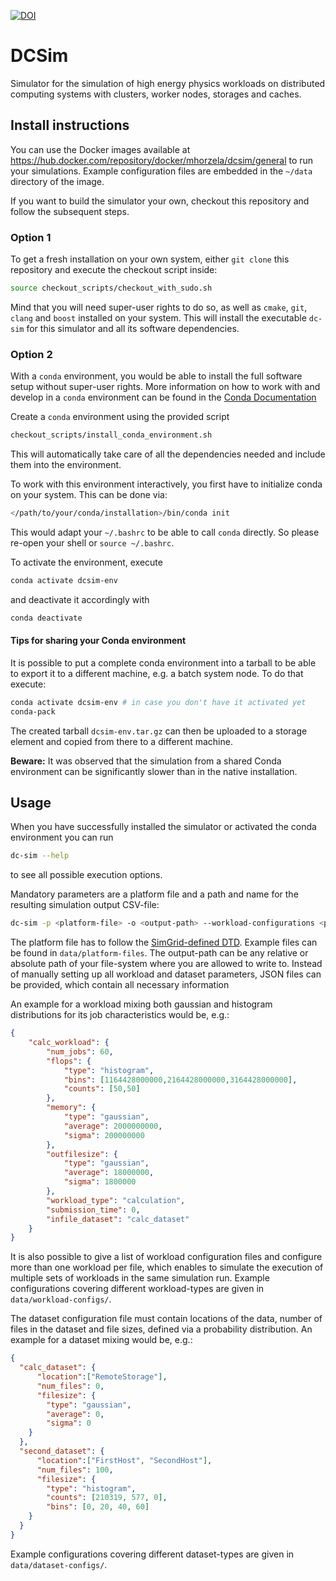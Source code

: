 [![DOI](https://zenodo.org/badge/397257162.svg)](https://zenodo.org/badge/latestdoi/397257162)

# DCSim

Simulator for the simulation of high energy physics workloads on distributed computing systems with clusters, worker nodes, storages and caches.


## Install instructions
You can use the Docker images available at https://hub.docker.com/repository/docker/mhorzela/dcsim/general to run your simulations.
Example configuration files are embedded in the `~/data` directory of the image.

If you want to build the simulator your own, checkout this repository and follow the subsequent steps.

### Option 1
To get a fresh installation on your own system, either `git clone` this repository and execute the checkout script inside:
```bash
source checkout_scripts/checkout_with_sudo.sh
```
Mind that you will need super-user rights to do so, as well as `cmake`, `git`, `clang` and `boost` installed on your system.
This will install the executable `dc-sim` for this simulator and all its software dependencies.

### Option 2
With a `conda` environment, you would be able to install the full software setup without super-user rights.
More information on how to work with and develop in a `conda` environment can be found in the [Conda Documentation](https://docs.anaconda.com/)

Create a `conda` environment using the provided script
```bash
checkout_scripts/install_conda_environment.sh
```
This will automatically take care of all the dependencies needed and include them into the environment.

To work with this environment interactively, you first have to initialize conda on your system. This can be done via:

```bash
</path/to/your/conda/installation>/bin/conda init
```

This would adapt your `~/.bashrc` to be able to call `conda` directly. So please re-open your shell or `source ~/.bashrc`.

To activate the environment, execute
```bash
conda activate dcsim-env
```
and deactivate it accordingly with 
```bash
conda deactivate
```

#### Tips for sharing your Conda environment 

It is possible to put a complete conda environment into a tarball to be able to export it to a different machine, e.g. a batch system node.
To do that execute:

```bash
conda activate dcsim-env # in case you don't have it activated yet
conda-pack
```

The created tarball `dcsim-env.tar.gz` can then be uploaded to a storage element and copied from there to a different machine.

**Beware:** It was observed that the simulation from a shared Conda environment can be significantly slower than in the native installation.


## Usage

When you have successfully installed the simulator or activated the conda environment you can run
```bash
dc-sim --help
```
to see all possible execution options. 

Mandatory parameters are a platform file and a path and name for the resulting simulation output CSV-file:
```bash
dc-sim -p <platform-file> -o <output-path> --workload-configurations <path_to_workload_json> --dataset-configurations <path_to_dataset_json>
```
The platform file has to follow the [SimGrid-defined DTD](https://simgrid.org/doc/latest/Platform.html).
Example files can be found in `data/platform-files`.
The output-path can be any relative or absolute path of your file-system where you are allowed to write to.
Instead of manually setting up all workload and dataset parameters, JSON files can be provided, which contain all necessary information

An example for a workload mixing both gaussian and histogram distributions for its job characteristics would be, e.g.:
```json
{
    "calc_workload": {
        "num_jobs": 60,
        "flops": {
            "type": "histogram",
            "bins": [1164428000000,2164428000000,3164428000000],
            "counts": [50,50]
        },
        "memory": {
            "type": "gaussian",
            "average": 2000000000,
            "sigma": 200000000
        },
        "outfilesize": {
            "type": "gaussian",
            "average": 18000000,
            "sigma": 1800000
        },
        "workload_type": "calculation",
        "submission_time": 0,
        "infile_dataset": "calc_dataset"
    }
}
```
It is also possible to give a list of workload configuration files and configure more than one workload per file, which enables to simulate the execution of multiple sets of workloads in the same simulation run.
Example configurations covering different workload-types are given in `data/workload-configs/`.

The dataset configuration file must contain locations of the data, number of files in the dataset and file sizes, defined via a probability distribution.
An example for a dataset mixing would be, e.g.:

```json
{
  "calc_dataset": {
      "location":["RemoteStorage"],
      "num_files": 0,
      "filesize": {
        "type": "gaussian",
        "average": 0,
        "sigma": 0
    }
  },
  "second_dataset": {
      "location":["FirstHost", "SecondHost"],
      "num_files": 100,
      "filesize": {
        "type": "histogram",
        "counts": [210319, 577, 0],
        "bins": [0, 20, 40, 60]
    }
  }
}
```

Example configurations covering different dataset-types are given in `data/dataset-configs/`.
